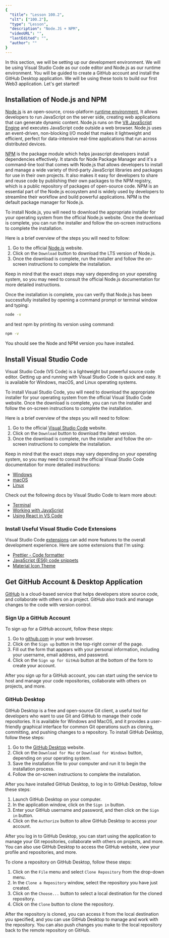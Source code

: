 ```yaml
---
{
  "title": "Lesson 100.2",
  "slt": ["100.2"],
  "type": "Lesson",
  "description": "Node.JS + NPM",
  "videoURL": "",
  "lastEdited": "",
  "author": ""
}
---
```


In this section, we will be setting up our development environment. We will be using Visual Studio Code as our code editor and Node.js as our runtime environment. You will be guided to create a GitHub account and install the GitHub Desktop application. We will be using these tools to build our first Web3 application. Let's get started!

## Installation of Node.js and NPM

[Node.js](https://nodejs.org/) is an open-source, cross-platform [runtime environment](https://en.wikipedia.org/wiki/Runtime_system), It allows developers to run JavaScript on the server side, creating web applications that can generate dynamic content. Node.js runs on the [V8 JavaScript Engine](<https://en.wikipedia.org/wiki/V8_(JavaScript_engine)>) and executes JavaScript code outside a web browser. Node.js uses an event-driven, non-blocking I/O model that makes it lightweight and efficient, perfect for data-intensive real-time applications that run across distributed devices.

[NPM](https://www.npmjs.com/) is the package module which helps javascript developers install dependencies effectively. It stands for Node Package Manager and it's a command-line tool that comes with Node.js that allows developers to install and manage a wide variety of third-party JavaScript libraries and packages for use in their own projects. It also makes it easy for developers to share and reuse code by publishing their own packages to the NPM registry, which is a public repository of packages of open-source code. NPM is an essential part of the Node.js ecosystem and is widely used by developers to streamline their workflow and build powerful applications. NPM is the default package manager for Node.js.

To install Node.js, you will need to download the appropriate installer for your operating system from the official Node.js website. Once the download is complete, you can run the installer and follow the on-screen instructions to complete the installation.

Here is a brief overview of the steps you will need to follow:

1. Go to the official [Node.js](https://nodejs.org/) website.
2. Click on the `Download` button to download the LTS version of Node.js.
3. Once the download is complete, run the installer and follow the on-screen instructions to complete the installation.

Keep in mind that the exact steps may vary depending on your operating system, so you may need to consult the official Node.js documentation for more detailed instructions.

Once the installation is complete, you can verify that Node.js has been successfully installed by opening a command prompt or terminal window and typing:

```bash
node -v
```

and test npm by printing its version using command:

```bash
npm -v
```

You should see the Node and NPM version you have installed.

## Install Visual Studio Code

Visual Studio Code (VS Code) is a lightweight but powerful source code editor. Getting up and running with Visual Studio Code is quick and easy. It is available for Windows, macOS, and Linux operating systems.

To install Visual Studio Code, you will need to download the appropriate installer for your operating system from the official Visual Studio Code website. Once the download is complete, you can run the installer and follow the on-screen instructions to complete the installation.

Here is a brief overview of the steps you will need to follow:

1. Go to the official [Visual Studio Code](https://code.visualstudio.com/) website.
2. Click on the `Download` button to download the latest version.
3. Once the download is complete, run the installer and follow the on-screen instructions to complete the installation.

Keep in mind that the exact steps may vary depending on your operating
system, so you may need to consult the official Visual Studio Code
documentation for more detailed instructions:

- [Windows](https://code.visualstudio.com/docs/setup/windows)
- [macOS](https://code.visualstudio.com/docs/setup/mac)
- [Linux](https://code.visualstudio.com/docs/setup/linux)

Check out the following docs by Visual Studio Code to learn more about:

- [Terminal](https://code.visualstudio.com/docs/terminal/basics)
- [Working with JavaScript](https://code.visualstudio.com/docs/nodejs/working-with-javascript)
- [Using React in VS Code](https://code.visualstudio.com/docs/nodejs/reactjs-tutorial)

### Install Useful Visual Studio Code Extensions

Visual Studio Code [extensions](https://code.visualstudio.com/docs/nodejs/extensions) can add more features to the overall development experience. Here are
some extensions that I'm using:

- [Prettier - Code formatter](https://marketplace.visualstudio.com/items?itemName=esbenp.prettier-vscode)
- [JavaScript (ES6) code snippets](https://marketplace.visualstudio.com/items?itemName=xabikos.JavaScriptSnippets)
- [Material Icon Theme](https://marketplace.visualstudio.com/items?itemName=PKief.material-icon-theme)

## Get GitHub Account & Desktop Application

[GitHub](https://github.com/) is a cloud-based service that helps developers store source code, and
collaborate with others on a project. GitHub also track and manage
changes to the code with version control.

### Sign Up a GitHub Account

To sign up for a GitHub account, follow these steps:

1. Go to [github.com](https://github.com/signup) in your web browser.
2. Click on the `Sign up` button in the top-right corner of the page.
3. Fill out the form that appears with your personal information, including your username, email address, and password.
4. Click on the `Sign up for GitHub` button at the bottom of the form to create your account.

After you sign up for a GitHub account, you can start using the service
to host and manage your code repositories, collaborate with others on
projects, and more.

### GitHub Desktop

GitHub Desktop is a free and open-source Git client, a useful tool for
developers who want to use Git and GitHub to manage their code
repositories. It is available for Windows and MacOS, and it provides a
user-friendly graphical interface for common Git operations such as
cloning, committing, and pushing changes to a repository. To install
GitHub Desktop, follow these steps:

1. Go to the [GitHub Desktop](https://desktop.github.com/) website.
2. Click on the `Download for Mac` or `Download for Windows` button, depending on your operating system.
3. Save the installation file to your computer and run it to begin the installation process.
4. Follow the on-screen instructions to complete the installation.

After you have installed GitHub Desktop, to log in to GitHub Desktop,
follow these steps:

1. Launch GitHub Desktop on your computer.
2. In the application window, click on the `Sign in` button.
3. Enter your GitHub username and password, and then click on the `Sign in` button.
4. Click on the `Authorize` button to allow GitHub Desktop to access your
   account.

After you log in to GitHub Desktop, you can start using the application to manage your Git repositories, collaborate with others on projects, and more. You can also use GitHub Desktop to access the GitHub website, view your profile and repositories, and more.

To clone a repository on GitHub Desktop, follow these steps:

1. Click on the `File` menu and select `Clone Repository` from the drop-down menu.
2. In the `Clone a Repository` window, select the repository you have just created.
3. Click on the `Choose...` button to select a local destination for the cloned repository.
4. Click on the `Clone` button to clone the repository.

After the repository is cloned, you can access it from the local destination you specified, and you can use GitHub Desktop to manage and work with the repository. You can also push changes you make to the local repository back to the remote repository on GitHub.
